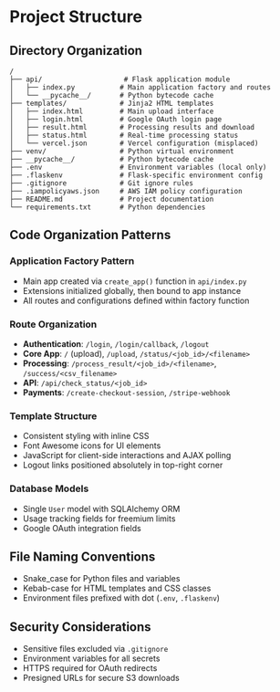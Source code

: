 # Project Structure

## Directory Organization

```
/
├── api/                    # Flask application module
│   ├── index.py           # Main application factory and routes
│   └── __pycache__/       # Python bytecode cache
├── templates/             # Jinja2 HTML templates
│   ├── index.html         # Main upload interface
│   ├── login.html         # Google OAuth login page
│   ├── result.html        # Processing results and download
│   ├── status.html        # Real-time processing status
│   └── vercel.json        # Vercel configuration (misplaced)
├── venv/                  # Python virtual environment
├── __pycache__/           # Python bytecode cache
├── .env                   # Environment variables (local only)
├── .flaskenv              # Flask-specific environment config
├── .gitignore             # Git ignore rules
├── .iampolicyaws.json     # AWS IAM policy configuration
├── README.md              # Project documentation
└── requirements.txt       # Python dependencies
```

## Code Organization Patterns

### Application Factory Pattern
- Main app created via `create_app()` function in `api/index.py`
- Extensions initialized globally, then bound to app instance
- All routes and configurations defined within factory function

### Route Organization
- **Authentication**: `/login`, `/login/callback`, `/logout`
- **Core App**: `/` (upload), `/upload`, `/status/<job_id>/<filename>`
- **Processing**: `/process_result/<job_id>/<filename>`, `/success/<csv_filename>`
- **API**: `/api/check_status/<job_id>`
- **Payments**: `/create-checkout-session`, `/stripe-webhook`

### Template Structure
- Consistent styling with inline CSS
- Font Awesome icons for UI elements
- JavaScript for client-side interactions and AJAX polling
- Logout links positioned absolutely in top-right corner

### Database Models
- Single `User` model with SQLAlchemy ORM
- Usage tracking fields for freemium limits
- Google OAuth integration fields

## File Naming Conventions
- Snake_case for Python files and variables
- Kebab-case for HTML templates and CSS classes
- Environment files prefixed with dot (`.env`, `.flaskenv`)

## Security Considerations
- Sensitive files excluded via `.gitignore`
- Environment variables for all secrets
- HTTPS required for OAuth redirects
- Presigned URLs for secure S3 downloads